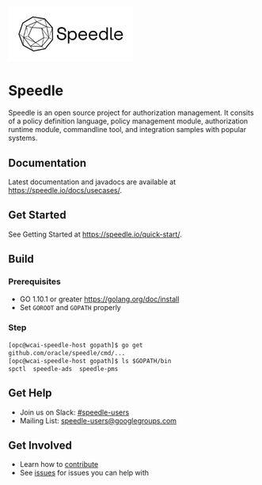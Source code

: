 
<img src="/docs/images/Speedle_logo_b.svg" height="50%" width="50%" class="center"/> 

# Speedle

Speedle is an open source project for authorization management. It consits of a policy definition language, policy management module, authorization runtime module, commandline tool, and integration samples with popular systems.   


## Documentation

Latest documentation and javadocs are available at <https://speedle.io/docs/usecases/>.

## Get Started

See Getting Started at <https://speedle.io/quick-start/>.


## Build

### Prerequisites

* GO 1.10.1 or greater <https://golang.org/doc/install>
* Set `GOROOT` and `GOPATH` properly

### Step

```
[opc@wcai-speedle-host gopath]$ go get github.com/oracle/speedle/cmd/...
[opc@wcai-speedle-host gopath]$ ls $GOPATH/bin
spctl  speedle-ads  speedle-pms
```

## Get Help

* Join us on Slack: [#speedle-users](https://join.slack.com/t/speedleproject/shared_invite/enQtNTUzODM3NDY0ODE2LTg0ODc0NzQ1MjVmM2NiODVmMThkMmVjNmMyODA0ZWJjZjQ3NDc2MjdlMzliN2U4MDRkZjhlYzYzMDEyZTgxMGQ)
* Mailing List: speedle-users@googlegroups.com

## Get Involved

* Learn how to [contribute](CONTRIBUTING.md)
* See [issues](https://github.com/oracle/speedle/issues) for issues you can help with

